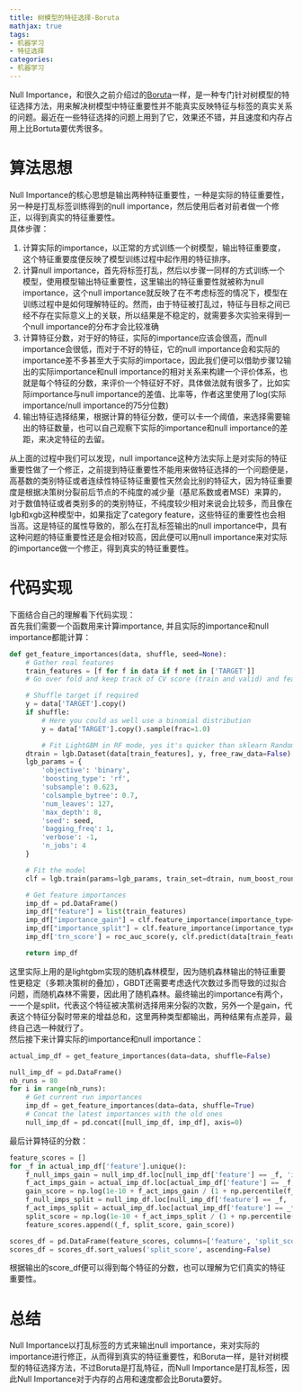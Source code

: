```yaml
---
title: 树模型的特征选择-Boruta
mathjax: true
tags:
- 机器学习
- 特征选择
categories:
- 机器学习
---
```


Null Importance，和很久之前介绍过的[Boruta](https://zhuanlan.zhihu.com/p/479950999)一样，是一种专门针对树模型的特征选择方法，用来解决树模型中特征重要性并不能真实反映特征与标签的真实关系的问题。最近在一些特征选择的问题上用到了它，效果还不错，并且速度和内存占用上比Bortuta要优秀很多。
<a name="Ca4V7"></a>
# 算法思想
Null Importance的核心思想是输出两种特征重要性，一种是实际的特征重要性，另一种是打乱标签训练得到的null importance，然后使用后者对前者做一个修正，以得到真实的特征重要性。<br />具体步骤：

1. 计算实际的importance，以正常的方式训练一个树模型，输出特征重要度，这个特征重要度便反映了模型训练过程中起作用的特征排序。
2. 计算null importance，首先将标签打乱，然后以步骤一同样的方式训练一个模型，使用模型输出特征重要性，这里输出的特征重要性就被称为null importance，这个null importance就反映了在不考虑标签的情况下，模型在训练过程中是如何理解特征的。然而，由于特征被打乱过，特征与目标之间已经不存在实际意义上的关联，所以结果是不稳定的，就需要多次实验来得到一个null importance的分布才会比较准确
3. 计算特征分数，对于好的特征，实际的importance应该会很高，而null importance会很低，而对于不好的特征，它的null importance会和实际的importance差不多甚至大于实际的importace，因此我们便可以借助步骤12输出的实际importance和null importance的相对关系来构建一个评价体系，也就是每个特征的分数，来评价一个特征好不好，具体做法就有很多了，比如实际importance与null importance的差值、比率等，作者这里使用了log(实际importance/null importance的75分位数)
4. 输出特征选择结果，根据计算的特征分数，便可以卡一个阈值，来选择需要输出的特征数量，也可以自己观察下实际的importance和null importance的差距，来决定特征的去留。

从上面的过程中我们可以发现，null importance这种方法实际上是对实际的特征重要性做了一个修正，之前提到特征重要性不能用来做特征选择的一个问题便是，高基数的类别特征或者连续性特征特征重要性天然会比别的特征大，因为特征重要度是根据决策树分裂前后节点的不纯度的减少量（基尼系数或者MSE）来算的，对于数值特征或者类别多的的类别特征，不纯度较少相对来说会比较多，而且像在lgb和xgb这种模型中，如果指定了category feature，这些特征的重要性也会相当高。这是特征的属性导致的，那么在打乱标签输出的null importance中，具有这种问题的特征重要性还是会相对较高，因此便可以用null importance来对实际的importance做一个修正，得到真实的特征重要性。
<a name="OU2ec"></a>
# 代码实现
下面结合自己的理解看下代码实现：<br />首先我们需要一个函数用来计算importance, 并且实际的importance和null importance都能计算：
```python
def get_feature_importances(data, shuffle, seed=None):
    # Gather real features
    train_features = [f for f in data if f not in ['TARGET']]
    # Go over fold and keep track of CV score (train and valid) and feature importances

    # Shuffle target if required
    y = data['TARGET'].copy()
    if shuffle:
        # Here you could as well use a binomial distribution
        y = data['TARGET'].copy().sample(frac=1.0)

        # Fit LightGBM in RF mode, yes it's quicker than sklearn RandomForest
    dtrain = lgb.Dataset(data[train_features], y, free_raw_data=False)
    lgb_params = {
        'objective': 'binary',
        'boosting_type': 'rf',
        'subsample': 0.623,
        'colsample_bytree': 0.7,
        'num_leaves': 127,
        'max_depth': 8,
        'seed': seed,
        'bagging_freq': 1,
        'verbose': -1,
        'n_jobs': 4
    }

    # Fit the model
    clf = lgb.train(params=lgb_params, train_set=dtrain, num_boost_round=200, categorical_feature=categorical_feats)

    # Get feature importances
    imp_df = pd.DataFrame()
    imp_df["feature"] = list(train_features)
    imp_df["importance_gain"] = clf.feature_importance(importance_type='gain')
    imp_df["importance_split"] = clf.feature_importance(importance_type='split')
    imp_df['trn_score'] = roc_auc_score(y, clf.predict(data[train_features]))

    return imp_df

```
这里实际上用的是lightgbm实现的随机森林模型，因为随机森林输出的特征重要性更稳定（多颗决策树的叠加），GBDT还需要考虑迭代次数过多而导致的过拟合问题，而随机森林不需要，因此用了随机森林。最终输出的importance有两个，一一个是split，代表这个特征被决策树选择用来分裂的次数，另外一个是gain，代表这个特征分裂时带来的增益总和，这里两种类型都输出，两种结果有点差异，最终自己选一种就行了。<br />然后接下来计算实际的importance和null importance：
```python
actual_imp_df = get_feature_importances(data=data, shuffle=False)

null_imp_df = pd.DataFrame()
nb_runs = 80
for i in range(nb_runs):
    # Get current run importances
    imp_df = get_feature_importances(data=data, shuffle=True)
    # Concat the latest importances with the old ones
    null_imp_df = pd.concat([null_imp_df, imp_df], axis=0)

```
最后计算特征的分数：
```python
feature_scores = []
for _f in actual_imp_df['feature'].unique():
    f_null_imps_gain = null_imp_df.loc[null_imp_df['feature'] == _f, 'importance_gain'].values
    f_act_imps_gain = actual_imp_df.loc[actual_imp_df['feature'] == _f, 'importance_gain'].mean()
    gain_score = np.log(1e-10 + f_act_imps_gain / (1 + np.percentile(f_null_imps_gain, 75)))  # Avoid didvide by zero
    f_null_imps_split = null_imp_df.loc[null_imp_df['feature'] == _f, 'importance_split'].values
    f_act_imps_split = actual_imp_df.loc[actual_imp_df['feature'] == _f, 'importance_split'].mean()
    split_score = np.log(1e-10 + f_act_imps_split / (1 + np.percentile(f_null_imps_split, 75)))  # Avoid didvide by zero
    feature_scores.append((_f, split_score, gain_score))

scores_df = pd.DataFrame(feature_scores, columns=['feature', 'split_score', 'gain_score'])
scores_df = scores_df.sort_values('split_score', ascending=False)

```
根据输出的score_df便可以得到每个特征的分数，也可以理解为它们真实的特征重要性。
<a name="iYWob"></a>
# 总结
Null Importance以打乱标签的方式来输出null importance，来对实际的importance进行修正，从而得到真实的特征重要性，和Boruta一样，是针对树模型的特征选择方法，不过Boruta是打乱特征，而Null Importance是打乱标签，因此Null Importance对于内存的占用和速度都会比Boruta要好。
